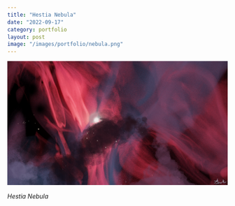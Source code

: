 ```yaml
---
title: "Hestia Nebula"
date: "2022-09-17"
category: portfolio
layout: post
image: "/images/portfolio/nebula.png"
---
```


<p align="center">
<span class="image fit"><img src='/images/portfolio/nebula.png' alt="Hestia"/></span>
</p>

*Hestia Nebula*
